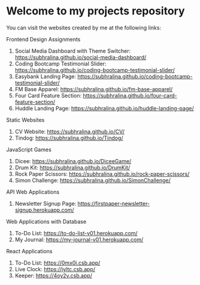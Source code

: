 # Welcome to my projects repository

You can visit the websites created by me at the following links:

Frontend Design Assignments
1. Social Media Dashboard with Theme Switcher: https://subhralina.github.io/social-media-dashboard/
2. Coding Bootcamp Testimonial Slider: https://subhralina.github.io/coding-bootcamp-testimonial-slider/
3. Easybank Landing Page: https://subhralina.github.io/coding-bootcamp-testimonial-slider/
4. FM Base Apparel: https://subhralina.github.io/fm-base-apparel/
5. Four Card Feature Section: https://subhralina.github.io/four-card-feature-section/
6. Huddle Landing Page: https://subhralina.github.io/huddle-landing-page/

Static Websites
1. CV Website: https://subhralina.github.io/CV/
2. Tindog: https://subhralina.github.io/Tindog/

JavaScript Games
1. Dicee: https://subhralina.github.io/DiceeGame/
2. Drum Kit: https://subhralina.github.io/DrumKit/
3. Rock Paper Scissors: https://subhralina.github.io/rock-paper-scissors/
4. Simon Challenge: https://subhralina.github.io/SimonChallenge/

API Web Applications
1. Newsletter Signup Page: https://firstpaper-newsletter-signup.herokuapp.com/

Web Applications with Database
1. To-Do List: https://to-do-list-v01.herokuapp.com/
2. My Journal: https://my-journal-v01.herokuapp.com/

React Applications
1. To-Do List: https://0mx0i.csb.app/
2. Live Clock: https://jyltc.csb.app/
3. Keeper: https://4oy2v.csb.app/
